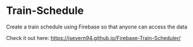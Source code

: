 # Train-Schedule
Create a train schedule using Firebase so that anyone can access the data

Check it out here: https://jsevern94.github.io/Firebase-Train-Scheduler/
